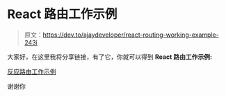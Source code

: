 # React 路由工作示例

> 原文：<https://dev.to/ajaydeveloper/react-routing-working-example-243i>

大家好，在这里我将分享链接，有了它，你就可以得到 **React 路由工作示例:**

[反应路由工作示例](https://therichpost.com/react-routing-working-example)

谢谢你